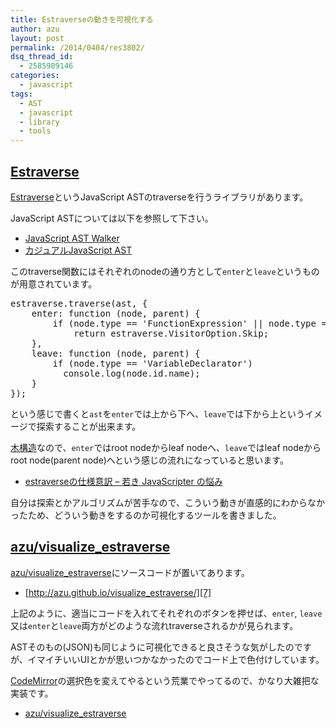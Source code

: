 ```yaml
---
title: Estraverseの動きを可視化する
author: azu
layout: post
permalink: /2014/0404/res3802/
dsq_thread_id:
  - 2585989146
categories:
  - javascript
tags:
  - AST
  - javascript
  - library
  - tools
---
```

## [Estraverse][1]

[Estraverse][1]というJavaScript ASTのtraverseを行うライブラリがあります。

JavaScript ASTについては以下を参照して下さい。

*   [JavaScript AST Walker][2]
*   [カジュアルJavaScript AST][3]

このtraverse関数にはそれぞれのnodeの通り方として`enter`と`leave`というものが用意されています。

<div class="highlight">
  <pre><span class="nx">estraverse</span><span class="p">.</span><span class="nx">traverse</span><span class="p">(</span><span class="nx">ast</span><span class="p">,</span> <span class="p">{</span>
    <span class="nx">enter</span><span class="o">:</span> <span class="kd">function</span> <span class="p">(</span><span class="nx">node</span><span class="p">,</span> <span class="nx">parent</span><span class="p">)</span> <span class="p">{</span>
        <span class="k">if</span> <span class="p">(</span><span class="nx">node</span><span class="p">.</span><span class="nx">type</span> <span class="o">==</span> <span class="s1">&#39;FunctionExpression&#39;</span> <span class="o">||</span> <span class="nx">node</span><span class="p">.</span><span class="nx">type</span> <span class="o">==</span> <span class="s1">&#39;FunctionDeclaration&#39;</span><span class="p">)</span>
            <span class="k">return</span> <span class="nx">estraverse</span><span class="p">.</span><span class="nx">VisitorOption</span><span class="p">.</span><span class="nx">Skip</span><span class="p">;</span>
    <span class="p">},</span>
    <span class="nx">leave</span><span class="o">:</span> <span class="kd">function</span> <span class="p">(</span><span class="nx">node</span><span class="p">,</span> <span class="nx">parent</span><span class="p">)</span> <span class="p">{</span>
        <span class="k">if</span> <span class="p">(</span><span class="nx">node</span><span class="p">.</span><span class="nx">type</span> <span class="o">==</span> <span class="s1">&#39;VariableDeclarator&#39;</span><span class="p">)</span>
          <span class="nx">console</span><span class="p">.</span><span class="nx">log</span><span class="p">(</span><span class="nx">node</span><span class="p">.</span><span class="nx">id</span><span class="p">.</span><span class="nx">name</span><span class="p">);</span>
    <span class="p">}</span>
<span class="p">});</span>
</pre>
</div>

という感じで書くと`ast`を`enter`では上から下へ、`leave`では下から上というイメージで探索することが出来ます。

[木構造][4]なので、`enter`ではroot nodeからleaf nodeへ、`leave`ではleaf nodeからroot node(parent node)へという感じの流れになっていると思います。

*   [estraverseの仕様意訳 &#8211; 若き JavaScripter の悩み][5]

自分は探索とかアルゴリズムが苦手なので、こういう動きが直感的にわからなかったため、どういう動きをするのか可視化するツールを書きました。

## [azu/visualize_estraverse][6]

[azu/visualize_estraverse][6]にソースコードが置いてあります。

*   [http://azu.github.io/visualize_estraverse/][7]



上記のように、適当にコードを入れてそれぞれのボタンを押せば、`enter`, `leave`又は`enter`と`leave`両方がどのような流れtraverseされるかが見られます。

ASTそのもの(JSON)も同じように可視化できると良さそうな気がしたのですが、イマイチいいUIとかが思いつかなかったのでコード上で色付けしています。

[CodeMirror][8]の選択色を変えてやるという荒業でやってるので、かなり大雑把な実装です。

*   [azu/visualize_estraverse][6]

 [1]: https://github.com/Constellation/estraverse "Estraverse"
 [2]: http://azu.github.io/slide/tkbjs/js-ast-walker.html "JavaScript AST Walker"
 [3]: http://azu.github.io/slide/JSojisan/ "カジュアルJavaScript AST"
 [4]: http://ja.wikipedia.org/wiki/%E6%9C%A8%E6%A7%8B%E9%80%A0_(%E3%83%87%E3%83%BC%E3%82%BF%E6%A7%8B%E9%80%A0) "木構造"
 [5]: http://orgachem.hatenablog.com/entry/2013/06/19/013527 "estraverseの仕様意訳 - 若き JavaScripter の悩み"
 [6]: https://github.com/azu/visualize_estraverse/ "azu/visualize_estraverse"
 [7]: http://azu.github.io/visualize_estraverse/ "visualize estraverse step"
 [8]: http://codemirror.net/ "CodeMirror"